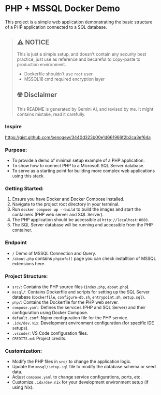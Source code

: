 # PHP + MSSQL Docker Demo

This project is a simple web application demonstrating the basic structure of a PHP application connected to a SQL database.

> ## ⚠️ NOTICE
>
> This is just a simple setup, and doesn't contain any security best practice, just use as reference and becareful to copy-paste to production environment.
>
> - Dockerfile shouldn't use `root` user
> - MSSQL18 cmd required encryption layer
>
> ## ☢️ Disclaimer
>
> This README is generated by Gemini AI, and revised by me.
> It might contains mistake, read it carefully.

### Inspire
https://gist.github.com/xenogew/3440d323b00e1d661966f2b2ca3ef64a

### Purpose:

*   To provide a demo of minimal setup example of a PHP application.
*   To show how to connect PHP to a Microsoft SQL Server database.
*   To serve as a starting point for building more complex web applications using this stack.

### Getting Started:

1.  Ensure you have Docker and Docker Compose installed.
2.  Navigate to the project root directory in your terminal.
3.  Run `docker compose up --build` to build the images and start the containers (PHP web server and SQL Server).
4.  The PHP application should be accessible at `http://localhost:8080`.
5.  The SQL Server database will be running and accessible from the PHP container.

### Endpoint
* `/` Demo of MSSQL Connection and Query.
* `/about.php` contains `phpinfo()` page you can check installtion of MSSQL extensions here.

### Project Structure:

* `src/`: Contains the PHP source files (`index.php`, `about.php`).
* `mssql/`: Contains Dockerfile and scripts for setting up the SQL Server database (`Dockerfile`, `configure-db.sh`, `entrypoint.sh`, `setup.sql`).
* `php/`: Contains the Dockerfile for the PHP web server.
* `compose.yaml`: Defines the services (PHP and SQL Server) and their configuration using Docker Compose.
* `default.conf`: Nginx configuration file for the PHP service.
* `.idx/dev.nix`: Development environment configuration (for specific IDE setups).
* `.vscode/`: VS Code configuration files.
* `CREDITS.md`: Project credits.

### Customization:

*   Modify the PHP files in `src/` to change the application logic.
*   Update the `mssql/setup.sql` file to modify the database schema or seed data.
*   Adjust `compose.yaml` to change service configurations, ports, etc.
*   Customize `.idx/dev.nix` for your development environment setup (if using Nix).
